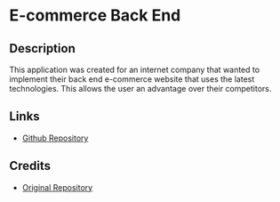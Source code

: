 # E-commerce Back End

## Description
This application was created for an internet company that wanted to implement their back end e-commerce website that uses the latest technologies. This allows the user an advantage over their competitors. 

##  Links
- [Github Repository](https://github.com/hlnicks/e-commerce-backend)

## Credits
- [Original Repository](https://github.com/coding-boot-camp/fantastic-umbrella)